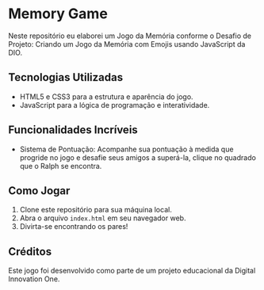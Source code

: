 # Memory Game
Neste repositório eu elaborei um Jogo da Memória conforme o Desafio de Projeto: Criando um Jogo da Memória com Emojis usando JavaScript da DIO.

## Tecnologias Utilizadas
* HTML5 e CSS3 para a estrutura e aparência do jogo.
* JavaScript para a lógica de programação e interatividade.

## Funcionalidades Incríveis
* Sistema de Pontuação: Acompanhe sua pontuação à medida que progride no jogo e desafie seus amigos a superá-la, clique no quadrado que o Ralph se encontra.

## Como Jogar
1. Clone este repositório para sua máquina local.
2. Abra o arquivo `index.html` em seu navegador web.
3. Divirta-se encontrando os pares!

## Créditos
Este jogo foi desenvolvido como parte de um projeto educacional da Digital Innovation One.
